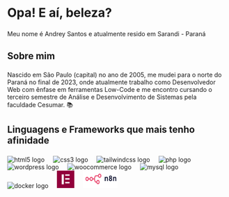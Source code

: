 <h1 align="left">Opa! E aí, beleza?</h1>

###

<p align="left">Meu nome é Andrey Santos e atualmente resido em Sarandi - Paraná</p>

###

<h2 align="left">Sobre mim</h2>

###

<p align="left">Nascido em São Paulo (capital) no ano de 2005, me mudei para o norte do Paraná no final de 2023, onde atualmente trabalho como Desenvolvedor Web com ênfase em ferramentas Low-Code e me encontro cursando o terceiro semestre de Análise e Desenvolvimento de Sistemas pela faculdade Cesumar. 📚</p>

###

<h2 align="left">Linguagens e Frameworks que mais tenho afinidade</h2>

###

<div align="left">
  <img src="https://cdn.jsdelivr.net/gh/devicons/devicon/icons/html5/html5-original.svg" height="40" alt="html5 logo"  />
  <img width="12" />
  <img src="https://cdn.jsdelivr.net/gh/devicons/devicon/icons/css3/css3-original.svg" height="40" alt="css3 logo"  />
  <img width="12" />
  <img src="https://cdn.jsdelivr.net/gh/devicons/devicon/icons/tailwindcss/tailwindcss-original-wordmark.svg" height="40" alt="tailwindcss logo"  />
  <img width="12" />
  <img src="https://cdn.jsdelivr.net/gh/devicons/devicon/icons/php/php-original.svg" height="40" alt="php logo"  />
  <img width="12" />
  <img src="https://cdn.jsdelivr.net/gh/devicons/devicon/icons/wordpress/wordpress-original.svg" height="40" alt="wordpress logo"  />
  <img width="12" />
  <img src="https://cdn.jsdelivr.net/gh/devicons/devicon/icons/woocommerce/woocommerce-original.svg" height="40" alt="woocommerce logo"  />
  <img width="12" />
  <img src="https://cdn.jsdelivr.net/gh/devicons/devicon/icons/mysql/mysql-original.svg" height="40" alt="mysql logo"  />
  <img width="12" />
  <img src="https://cdn.jsdelivr.net/gh/devicons/devicon/icons/docker/docker-original.svg" height="40" alt="docker logo"  />
  <img width="12" />
  <img src="assets/elementor.svg" width="40" alt="Elementor" height="40" alt="Elementor logo" />
  <img width="12" />
  <img src="assets/N8n-logo-new.svg.png" width="80" alt="n8n" height="40" alt="n8n logo"  />
</div>

###
